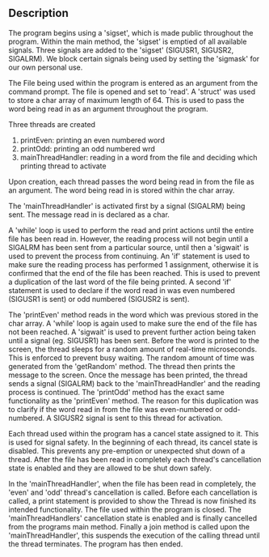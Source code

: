 ## Description

The program begins using a 'sigset', which is made public throughout the program. Within the main method, the 'sigset' is emptied of all available signals. 
Three signals are added to the 'sigset' (SIGUSR1, SIGUSR2, SIGALRM). 
We block certain signals being used by setting the 'sigmask' for our own personal use.

The File being used within the program is entered as an argument from the command prompt. 
The file is opened and set to 'read'. A 'struct' was used to store a char array of maximum length of 64. 
This is used to pass the word being read in as an argument throughout the program.

Three threads are created

1. printEven: printing an even numbered word
2. printOdd: printing an odd numbered wrd
3. mainThreadHandler: reading in a word from the file and deciding which printing thread to activate

Upon creation, each thread passes the word being read in from the file as an argument. The word being read in is stored within the char array.
 
The 'mainThreadHandler' is activated first by a signal (SIGALRM) being sent. The message read in is declared as a char. 

A 'while' loop is used to perform the read and print actions until the entire file has been read in. 
However, the reading process will not begin until a SIGALRM has been sent from a particular source, 
until then a 'sigwait' is used to prevent the process from continuing. 
An 'if' statement is used to make sure the reading process has performed 1 assignment, otherwise it is confirmed that the end of the file has been reached. 
This is used to prevent a duplication of the last word of the file being printed. 
A second 'if' statement is used to declare if the word read in was even numbered (SIGUSR1 is sent) or odd numbered (SIGUSR2 is sent).

The 'printEven' method reads in the word which was previous stored in the char array. 
A 'while' loop is again used to make sure the end of the file has not been reached. 
A 'sigwait' is used to prevent further action being taken until a signal (eg. SIGUSR1) has been sent. 
Before the word is printed to the screen, the thread sleeps for a random amount of real-time microseconds. 
This is enforced to prevent busy waiting. 
The random amount of time was generated from the 'getRandom' method. 
The thread then prints the message to the screen. 
Once the message has been printed, the thread sends a signal (SIGALRM) back to the 'mainThreadHandler' and the reading process is continued.
The 'printOdd' method has the exact same functionality as the 'printEven' method. 
The reason for this duplication was to clarify if the word read in from the file was even-numbered or odd-numbered.
A SIGUSR2 signal is sent to this thread for activation.

Each thread used within the program has a cancel state assigned to it. 
This is used for signal safety. 
In the beginning of each thread, its cancel state is disabled. This prevents any pre-emption or unexpected shut down of a thread. 
After the file has been read in completely each thread's cancellation state is enabled and they are allowed to be shut down safely.  

In the 'mainThreadHandler', when the file has been read in completely, the 'even' and 'odd' thread's cancellation is called. 
Before each cancellation is called, a print statement is provided to show the Thread is now finished its intended functionality. 
The file used within the program is closed. The 'mainThreadHandlers' cancellation state is enabled and is finally cancelled from the programs main method. 
Finally a join method is called upon the 'mainThreadHandler', this suspends the execution of the calling thread until the thread terminates. 
The program has then ended.





